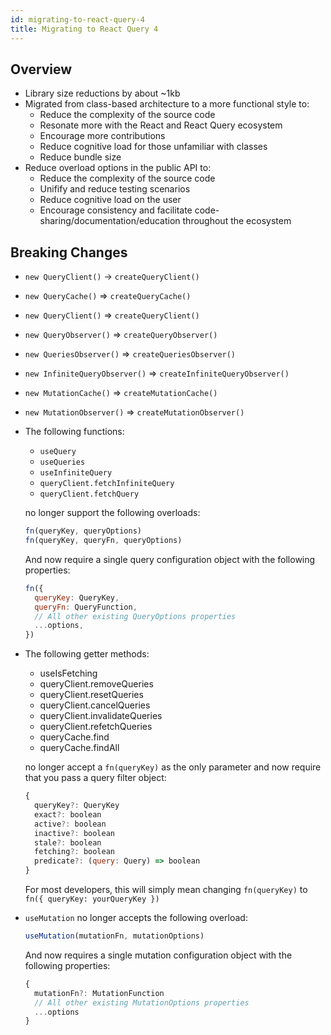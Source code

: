 ```yaml
---
id: migrating-to-react-query-4
title: Migrating to React Query 4
---
```


## Overview

- Library size reductions by about ~1kb
- Migrated from class-based architecture to a more functional style to:
  - Reduce the complexity of the source code
  - Resonate more with the React and React Query ecosystem
  - Encourage more contributions
  - Reduce cognitive load for those unfamiliar with classes
  - Reduce bundle size
- Reduce overload options in the public API to:
  - Reduce the complexity of the source code
  - Unifify and reduce testing scenarios
  - Reduce cognitive load on the user
  - Encourage consistency and facilitate code-sharing/documentation/education throughout the ecosystem

## Breaking Changes

- `new QueryClient()` -> `createQueryClient()`
- `new QueryCache()` => `createQueryCache()`
- `new QueryClient()` => `createQueryClient()`
- `new QueryObserver()` => `createQueryObserver()`
- `new QueriesObserver()` => `createQueriesObserver()`
- `new InfiniteQueryObserver()` => `createInfiniteQueryObserver()`
- `new MutationCache()` => `createMutationCache()`
- `new MutationObserver()` => `createMutationObserver()`
- The following functions:

  - `useQuery`
  - `useQueries`
  - `useInfiniteQuery`
  - `queryClient.fetchInfiniteQuery`
  - `queryClient.fetchQuery`

  no longer support the following overloads:

  ```js
  fn(queryKey, queryOptions)
  fn(queryKey, queryFn, queryOptions)
  ```

  And now require a single query configuration object with the following properties:

  ```js
  fn({
    queryKey: QueryKey,
    queryFn: QueryFunction,
    // All other existing QueryOptions properties
    ...options,
  })
  ```

- The following getter methods:

  - useIsFetching
  - queryClient.removeQueries
  - queryClient.resetQueries
  - queryClient.cancelQueries
  - queryClient.invalidateQueries
  - queryClient.refetchQueries
  - queryCache.find
  - queryCache.findAll

  no longer accept a `fn(queryKey)` as the only parameter and now require that you pass a query filter object:

  ```js
  {
    queryKey?: QueryKey
    exact?: boolean
    active?: boolean
    inactive?: boolean
    stale?: boolean
    fetching?: boolean
    predicate?: (query: Query) => boolean
  }
  ```

  For most developers, this will simply mean changing `fn(queryKey)` to `fn({ queryKey: yourQueryKey })`

- `useMutation` no longer accepts the following overload:

  ```js
  useMutation(mutationFn, mutationOptions)
  ```

  And now requires a single mutation configuration object with the following properties:

  ```js
  {
    mutationFn?: MutationFunction
    // All other existing MutationOptions properties
    ...options
  }
  ```
